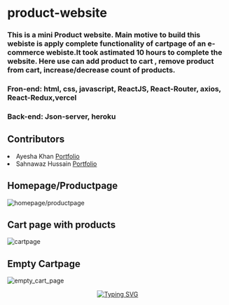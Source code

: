 # product-website
 <h3>This is a mini Product website. Main motive to build this webiste is apply complete functionality of cartpage of an e-commerce webiste.It took astimated 10 hours to complete the website. Here use can add product to cart , remove product from cart, increase/decrease count of products.</h3>
 <h3>Fron-end: html, css, javascript, ReactJS, React-Router, axios, React-Redux,vercel</h3>
  <h3>Back-end: Json-server, heroku</h3>
  <h2>Contributors</h2>
  <li>Ayesha Khan <a href="https://ayeshakhan14.github.io/" > Portfolio</a> </li>
  <li>Sahnawaz Hussain <a href="https://sahnawazhussain7.github.io/" > Portfolio</a></li>
<h2>Homepage/Productpage</h2>
<img src="https://user-images.githubusercontent.com/101489367/194397489-fe5776d6-22c5-4215-b336-6e08ac7f42bb.png" alt="homepage/productpage"/> 
<br>
<h2>Cart page with products</h2>
<img src="https://user-images.githubusercontent.com/101489367/194397844-5bfbced8-d7b5-4a15-8f64-b31398ffc691.png" alt="cartpage" />
<br>
<h2>Empty Cartpage</h2>
<img src="https://user-images.githubusercontent.com/101489367/194398319-163d3a4a-fffa-46b4-a289-a854f3af34e5.png" alt="empty_cart_page" />
<br>
<p align="center"><a align="center" href="https://git.io/typing-svg"><img src="https://readme-typing-svg.herokuapp.com?font=Fira+Code&pause=1000&center=true&vCenter=true&width=435&lines=Thank+you+for+your+precious+Time." alt="Typing SVG" /></a></p>

